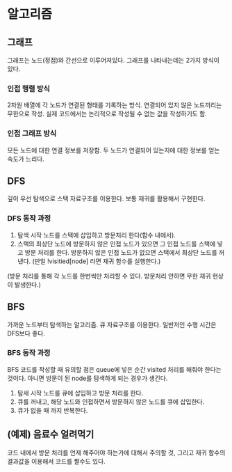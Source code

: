# 알고리즘

## 그래프

그래프는 노드(정점)와 간선으로 이루어져있다. 그래프를 나타내는데는 2가지 방식이 있다.

### 인접 행렬 방식

2차원 배열에 각 노드가 연결된 형태를 기록하는 방식. 연결되어 있지 않은 노드끼리는 무한으로 작성. 실제 코드에서는 논리적으로 작성될 수 없는 값을 작성하기도 함.

### 인접 그래프 방식

모든 노드에 대한 연결 정보를 저장함. 두 노드가 연결되어 있는지에 대한 정보를 얻는 속도가 느리다.

## DFS

깊이 우선 탐색으로 스택 자료구조를 이용한다. 보통 재귀를 활용해서 구현한다.

### DFS 동작 과정

1. 탐색 시작 노드를 스택에 삽입하고 방문처리 한다(함수 내에서).
1. 스택의 최상단 노드에 방문하지 않은 인접 노드가 있으면 그 인접 노드를 스택에 넣고 방문 처리를 한다. 방문하지 않은 인접 노드가 없으면 스택에서 최상단 노드를 꺼낸다. (만일 !visitied[node] 라면 재귀 함수를 실행한다.)

(방문 처리를 통해 각 노드를 한번씩만 처리할 수 있다. 방문처리 안하면 무한 재귀 현상이 발생한다.)

## BFS

가까운 노드부터 탐색하는 알고리즘. 큐 자료구조를 이용한다. 일반저인 수행 시간은 DFS보다 좋다.

### BFS 동작 과정

BFS 코드를 작성할 때 유의할 점은 queue에 넣은 순간 visited 처리를 해줘야 한다는 것이다. 아니면 방문이 된 node를 탐색하게 되는 경우가 생긴다.

1. 탐새 시작 노드를 큐에 삽입하고 방문 처리를 한다.
2. 큐를 꺼내고, 해당 노드와 인접하면서 방문하지 않은 노드를 큐에 삽입한다.
3. 큐가 없을 때 까지 반복한다.

## (예제) 음료수 얼려먹기

코드 내에서 방문 처리를 언제 해주어야 하는가에 대해서 주의할 것, 그리고 재귀 함수의 결과값을 이용해서 코드를 짤수도 있다.
